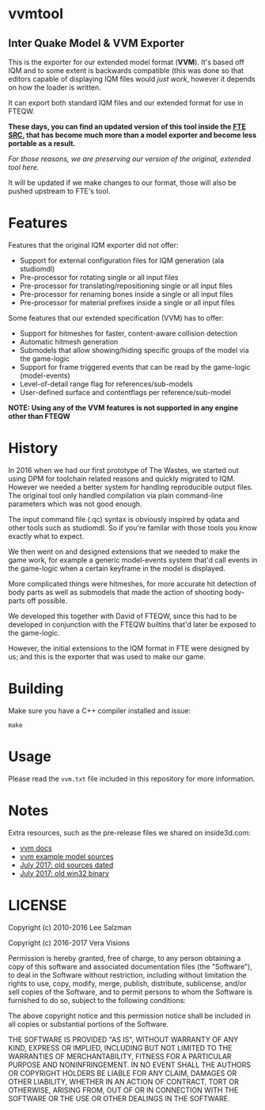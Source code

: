 # vvmtool
## Inter Quake Model & VVM Exporter

This is the exporter for our extended model format (**VVM**). It's based off IQM and to
some extent is backwards compatible (this was done so that editors capable of
displaying IQM files would *just work*, however it depends on how the loader is written.

It can export both standard IQM files and our extended format for use in FTEQW.

**These days, you can find an updated version of this tool inside the
[FTE SRC](https://sourceforge.net/p/fteqw/code/HEAD/tree/), that has become
much more than a model exporter and become less portable as a result.**

*For those reasons, we are preserving our version of the original, extended tool here.*

It will be updated if we make changes to our format, those will also be pushed upstream to FTE's tool.

# Features

Features that the original IQM exporter did not offer:

* Support for external configuration files for IQM generation (ala studiomdl)
* Pre-processor for rotating single or all input files
* Pre-processor for translating/repositioning single or all input files
* Pre-processor for renaming bones inside a single or all input files
* Pre-processor for material prefixes inside a single or all input files

Some features that our extended specification (VVM) has to offer:

* Support for hitmeshes for faster, content-aware collision detection
* Automatic hitmesh generation
* Submodels that allow showing/hiding specific groups of the model via the game-logic
* Support for frame triggered events that can be read by the game-logic (model-events)
* Level-of-detail range flag for references/sub-models
* User-defined surface and contentflags per reference/sub-model

**NOTE: Using any of the VVM features is not supported in any engine other than FTEQW**

# History
In 2016 when we had our first prototype of The Wastes, we started out using DPM for
toolchain related reasons and quickly migrated to IQM. However we needed a better
system for handling reproducible output files. The original tool only handled
compilation via plain command-line parameters which was not good enough.

The input command file (.qc) syntax is obviously inspired by qdata and other tools
such as studiomdl. So if you're familar with those tools you know exactly what to expect.

We then went on and designed extensions that we needed to make the game work,
for example a generic model-events system that'd call events in the game-logic
when a certain keyframe in the model is displayed.

More complicated things were hitmeshes, for more accurate hit detection of body
parts as well as submodels that made the action of shooting body-parts off possible.

We developed this together with David of FTEQW, since this had to be developed
in conjunction with the FTEQW builtins that'd later be exposed to the game-logic.

However, the initial extensions to the IQM format in FTE were designed by us; and this
is the exporter that was used to make our game.

# Building

Make sure you have a C++ compiler installed and issue:

```make```

# Usage

Please read the `vvm.txt` file included in this repository for more information.

# Notes
Extra resources, such as the pre-release files we shared on inside3d.com:

* [vvm docs](vera-visions.com/dev/vvm-docs-1.zip)
* [vvm example model sources](vera-visions.com/dev/vvm_example.zip)
* [July 2017: old sources dated](vera-visions.com/dev/vvm-src-1.zip)
* [July 2017: old win32 binary](vera-visions.com/dev/vvm-w32-1.zip)

# LICENSE

Copyright (c) 2010-2016 Lee Salzman

Copyright (c) 2016-2017 Vera Visions

Permission is hereby granted, free of charge, to any person obtaining a copy of this software and associated documentation files (the "Software"), to deal in the Software without restriction, including without limitation the rights to use, copy, modify, merge, publish, distribute, sublicense, and/or sell copies of the Software, and to permit persons to whom the Software is furnished to do so, subject to the following conditions:

The above copyright notice and this permission notice shall be included in all copies or substantial portions of the Software.

THE SOFTWARE IS PROVIDED "AS IS", WITHOUT WARRANTY OF ANY KIND, EXPRESS OR IMPLIED, INCLUDING BUT NOT LIMITED TO THE WARRANTIES OF MERCHANTABILITY, FITNESS FOR A PARTICULAR PURPOSE AND NONINFRINGEMENT. IN NO EVENT SHALL THE AUTHORS OR COPYRIGHT HOLDERS BE LIABLE FOR ANY CLAIM, DAMAGES OR OTHER LIABILITY, WHETHER IN AN ACTION OF CONTRACT, TORT OR OTHERWISE, ARISING FROM, OUT OF OR IN CONNECTION WITH THE SOFTWARE OR THE USE OR OTHER DEALINGS IN THE SOFTWARE.

